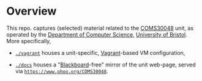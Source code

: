 # Overview

<!--- -------------------------------------------------------------------- --->

This repo. captures (selected) material related to the
[COMS30048](https://www.bris.ac.uk/unit-programme-catalogue/UnitDetails.jsa?unitCode=COMS30048)
unit, as operated by the
[Department of Computer Science](https://www.cs.bris.ac.uk),
[University of Bristol](https://www.bristol.ac.uk).
More specifically, 

- [`./vagrant`](./vagrant)
  houses
  a unit-specific,
  [Vagrant](https://www.vagrantup.com)-based 
  VM configuration,

- [`./docs`](./docs)
  houses 
  a 
  "[Blackboard](https://www.blackboard.com)-free"
  mirror of the unit web-page, served via
  [`https://www.phoo.org/COMS30048`](https://www.phoo.org/COMS30048).

<!--- -------------------------------------------------------------------- --->
